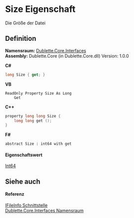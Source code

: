 # Size Eigenschaft


Die Größe der Datei



## Definition
**Namensraum:** <a href="58638396-328c-8342-0d09-e8f5f624b914">Dublette.Core.Interfaces</a>  
**Assembly:** Dublette.Core (in Dublette.Core.dll) Version: 1.0.0

**C#**
``` C#
long Size { get; }
```
**VB**
``` VB
ReadOnly Property Size As Long
	Get
```
**C++**
``` C++
property long long Size {
	long long get ();
}
```
**F#**
``` F#
abstract Size : int64 with get
```



#### Eigenschaftswert
<a href="https://learn.microsoft.com/dotnet/api/system.int64" target="_blank" rel="noopener noreferrer">Int64</a>

## Siehe auch


#### Referenz
<a href="d9482989-6c54-4f59-09d2-458b695230c7">IFileInfo Schnittstelle</a>  
<a href="58638396-328c-8342-0d09-e8f5f624b914">Dublette.Core.Interfaces Namensraum</a>  
